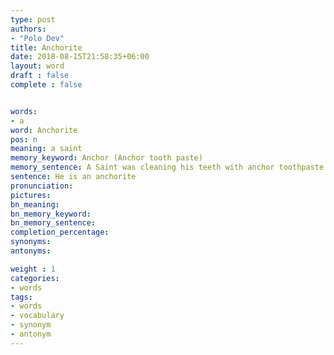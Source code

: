 ```yaml
---
type: post
authors:
- "Polo Dev"
title: Anchorite
date: 2018-08-15T21:58:35+06:00
layout: word
draft : false
complete : false


words:
- a
word: Anchorite
pos: n
meaning: a saint
memory_keyword: Anchor (Anchor tooth paste)
memory_sentence: A Saint was cleaning his teeth with anchor toothpaste
sentence: He is an anchorite
pronunciation:
pictures:
bn_meaning: 
bn_memory_keyword: 
bn_memory_sentence:
completion_percentage:
synonyms:
antonyms:

weight : 1
categories:
- words
tags:
- words
- vocabulary
- synonym
- antonym
---
```

